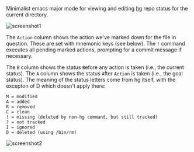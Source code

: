 Minimalist emacs major mode for viewing and editing
[hg](http://mercurial.selenic.com) repo status for the current
directory.

![screenshot1](https://bitbucket.org/rnml/hg-status-mode/raw/tip/screenshot1.png)

The `Action` column shows the action we've marked down for the file in
question.  These are set with mnemonic keys (see below).  The `!`
command executes all pending marked actions, prompting for a commit
message if necessary.

The `B` column shows the status `B`efore any action is taken (i.e.,
the current status).  The `A` column shows the status `A`fter `Action`
is taken (i.e., the goal status).  The meaning of the status letters
come from hg itself, with the excepton of D which doesn't apply there:

    M = modified
    A = added
    R = removed
    C = clean
    ! = missing (deleted by non-hg command, but still tracked)
    ? = not tracked
    I = ignored
    D = deleted (using /bin/rm)

![screenshot2](https://bitbucket.org/rnml/hg-status-mode/raw/tip/screenshot2.png)
